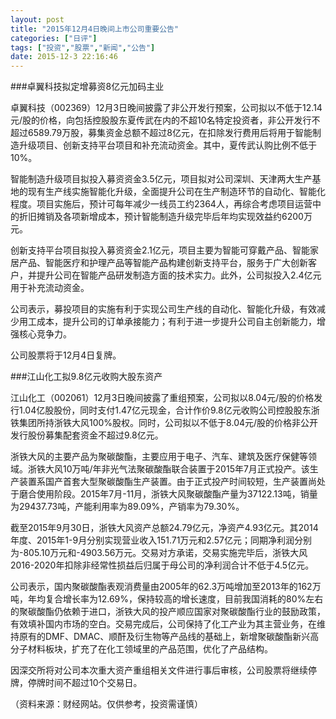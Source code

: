 ```yaml
---
layout: post
title: "2015年12月4日晚间上市公司重要公告"
categories: ["日评"]
tags: ["投资","股票","新闻","公告"]
date: 2015-12-3 22:16:46
---
```

###卓翼科技拟定增募资8亿元加码主业

卓翼科技（002369）12月3日晚间披露了非公开发行预案，公司拟以不低于12.14元/股的价格，向包括控股股东夏传武在内的不超10名特定投资者，非公开发行不超过6589.79万股，募集资金总额不超过8亿元，在扣除发行费用后将用于智能制造升级项目、创新支持平台项目和补充流动资金。其中，夏传武认购比例不低于10%。

智能制造升级项目拟投入募资资金3.5亿元，项目拟对公司深圳、天津两大生产基地的现有生产线实施智能化升级，全面提升公司在生产制造环节的自动化、智能化程度。项目实施后，预计可每年减少一线员工约2364人，再综合考虑项目运营中的折旧摊销及各项新增成本，预计智能制造升级完毕后年均实现效益约6200万元。

创新支持平台项目拟投入募资资金2.1亿元，项目主要为智能可穿戴产品、智能家居产品、智能医疗和护理产品等智能产品构建创新支持平台，服务于广大创新客户，并提升公司在智能产品研发制造方面的技术实力。此外，公司拟投入2.4亿元用于补充流动资金。

公司表示，募投项目的实施有利于实现公司生产线的自动化、智能化升级，有效减少用工成本，提升公司的订单承接能力；有利于进一步提升公司自主创新能力，增强核心竞争力。

公司股票将于12月4日复牌。

###江山化工拟9.8亿元收购大股东资产

江山化工（002061）12月3日晚间披露了重组预案，公司拟以8.04元/股的价格发行1.04亿股股份，同时支付1.47亿元现金，合计作价9.8亿元收购公司控股股东浙铁集团所持浙铁大风100%股权。同时，公司拟以不低于8.04元/股的价格非公开发行股份募集配套资金不超过9.8亿元。

浙铁大风的主要产品为聚碳酸酯，主要应用于电子、汽车、建筑及医疗保健等领域。浙铁大风10万吨/年非光气法聚碳酸酯联合装置于2015年7月正式投产。该生产装置系国产首套大型聚碳酸酯生产装置。由于正式投产时间较短，生产装置尚处于磨合使用阶段。2015年7月-11月，浙铁大风聚碳酸酯产量为37122.13吨，销量为29437.73吨，产能利用率为89.09%，产销率为79.30%。

截至2015年9月30日，浙铁大风资产总额24.79亿元，净资产4.93亿元。其2014年度、2015年1-9月分别实现营业收入151.71万元和2.57亿元；同期净利润分别为-805.10万元和-4903.56万元。交易对方承诺，交易实施完毕后，浙铁大风2016-2020年扣除非经常性损益后归属于母公司的净利润合计不低于4.5亿元。

公司表示，国内聚碳酸酯表观消费量由2005年的62.3万吨增加至2013年的162万吨，年均复合增长率为12.69%，保持较高的增长速度，目前我国消耗的80%左右的聚碳酸酯仍依赖于进口，浙铁大风的投产顺应国家对聚碳酸酯行业的鼓励政策，有效填补国内市场的空白。交易完成后，公司保持了化工产业为其主营业务，在维持原有的DMF、DMAC、顺酐及衍生物等产品线的基础上，新增聚碳酸酯新兴高分子材料板块，扩充了在化工领域里的产品范围，优化了产品结构。

因深交所将对公司本次重大资产重组相关文件进行事后审核，公司股票将继续停牌，停牌时间不超过10个交易日。

（资料来源：财经网站。仅供参考，投资需谨慎）
